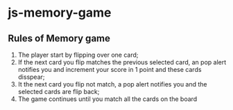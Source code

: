 # js-memory-game

## Rules of Memory game

<ol>
  <li>The player start by flipping over one card;</li>
  <li>If the next card you flip matches the previous selected card, an pop alert notifies you and increment your score in 1 point and these cards disspear;</li>
  <li>It the next card you flip not match, a pop alert notifies you and the selected cards are flip back;</li>
  <li>The game continues until you match all the cards on the board</li>
</ol>
